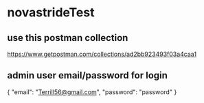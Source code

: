 # novastrideTest
## use this postman collection
https://www.getpostman.com/collections/ad2bb923493f03a4caa1

## admin user email/password for login

{
	"email": "Terrill56@gmail.com",
	"password": "password"
}